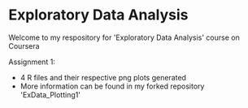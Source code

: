 # Exploratory Data Analysis
Welcome to my respository for 'Exploratory Data Analysis' course on Coursera

Assignment 1: 
* 4 R files and their respective png plots generated
* More information can be found in my forked repository 'ExData_Plotting1'

